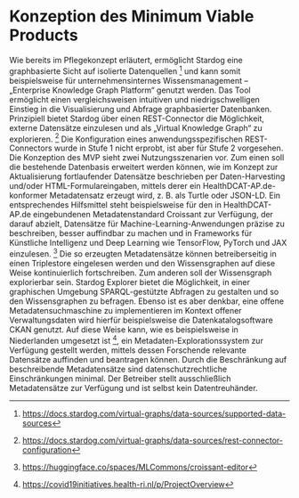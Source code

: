 # Konzeption des Minimum Viable Products
Wie bereits im Pflegekonzept erläutert, ermöglicht Stardog eine graphbasierte Sicht auf isolierte Datenquellen [^83] und kann somit beispielsweise für unternehmensinternes Wissensmanagement – „Enterprise Knowledge Graph Platform“   genutzt werden. Das Tool ermöglicht einen vergleichsweisen intuitiven und niedrigschwelligen Einstieg in die Visualisierung und Abfrage graphbasierter Datenbanken. Prinzipiell bietet Stardog über einen REST-Connector die Möglichkeit, externe Datensätze einzulesen und als „Virtual Knowledge Graph“ zu explorieren. [^84] Die Konfiguration eines anwendungsspezifischen REST-Connectors wurde in Stufe 1 nicht erprobt, ist aber für Stufe 2 vorgesehen.
Die Konzeption des MVP sieht zwei Nutzungsszenarien vor. Zum einen soll die bestehende Datenbasis erweitert werden können, wie im Konzept zur Aktualisierung fortlaufender Datensätze beschrieben per Daten-Harvesting und/oder HTML-Formulareingaben, mittels derer ein HealthDCAT-AP.de-konformer Metadatensatz erzeugt wird, z. B. als Turtle oder JSON-LD. Ein entsprechendes Hilfsmittel steht beispielsweise für den in HealthDCAT-AP.de eingebundenen Metadatenstandard Croissant zur Verfügung, der darauf abzielt, Datensätze für Machine-Learning-Anwendungen präzise zu beschreiben, besser auffindbar zu machen und in Frameworks für Künstliche Intelligenz und Deep Learning wie TensorFlow, PyTorch und JAX einzulesen. [^85] Die so erzeugten Metadatensätze können betreiberseitig in einen Triplestore eingelesen werden und den Wissensgraphen auf diese Weise kontinuierlich fortschreiben.
Zum anderen soll der Wissensgraph explorierbar sein. Stardog Explorer bietet die Möglichkeit, in einer graphischen Umgebung SPARQL-gestützte Abfragen zu gestalten und so den Wissensgraphen zu befragen. Ebenso ist es aber denkbar, eine offene Metadatensuchmaschine zu implementieren   im Kontext offener Verwaltungsdaten wird hierfür beispielsweise die Datenkatalogsoftware CKAN genutzt. Auf diese Weise kann, wie es beispielsweise in Niederlanden umgesetzt ist [^86], ein Metadaten-Explorationssystem zur Verfügung gestellt werden, mittels dessen Forschende relevante Datensätze auffinden und beantragen können.
Durch die Beschränkung auf beschreibende Metadatensätze sind datenschutzrechtliche Einschränkungen minimal. Der Betreiber stellt ausschließlich Metadatensätze zur Verfügung und ist selbst kein Datentreuhänder.

[^83]:https://docs.stardog.com/virtual-graphs/data-sources/supported-data-sources
[^84]:https://docs.stardog.com/virtual-graphs/data-sources/rest-connector-configuration
[^85]:https://huggingface.co/spaces/MLCommons/croissant-editor
[^86]:https://covid19initiatives.health-ri.nl/p/ProjectOverview
